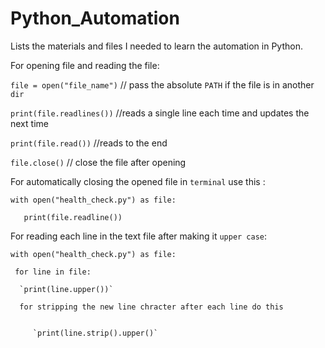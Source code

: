 # Python_Automation
Lists the materials and files I needed to learn the automation in Python.

For opening file and reading the file:


`file = open("file_name")` // pass the absolute `PATH` if the file is in another `dir`


`print(file.readlines())` //reads a single line each time and updates the next time


`print(file.read())` //reads to the end 


`file.close()` // close the file after opening 

For automatically closing the opened file in `terminal` use this :


`with open("health_check.py") as file:`


`   print(file.readline())`


For reading each line in the text file after making it `upper case`:

`with open("health_check.py") as file:`

   ` for line in file:`
   
      `print(line.upper())`
      
      for stripping the new line chracter after each line do this 
      
      
         `print(line.strip().upper()`
        
